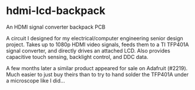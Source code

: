 # hdmi-lcd-backpack
An HDMI signal converter backpack PCB

A circuit I designed for my electrical/computer engineering senior design project. Takes up to 1080p HDMI video signals, feeds them to a TI TFP401A signal converter, and directly drives an attached LCD. Also provides capacitive touch sensing, backlight control, and DDC data.

A few months later a similar product appeared for sale on Adafruit (#2219). Much easier to just buy theirs than to try to hand solder the TFP401A under a microscope like I did...

